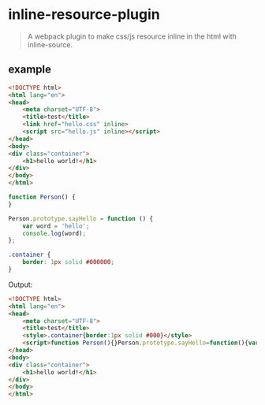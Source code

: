 # inline-resource-plugin
> A webpack plugin to make css/js resource inline in the html with inline-source.

## example

```html
<!DOCTYPE html>
<html lang="en">
<head>
    <meta charset="UTF-8">
    <title>test</title>
    <link href="hello.css" inline>
    <script src="hello.js" inline></script>
</head>
<body>
<div class="container">
    <h1>hello world!</h1>
</div>
</body>
</html>
```

```js
function Person() {
}

Person.prototype.sayHello = function () {
    var word = 'hello';
    console.log(word);
};
```

```css
.container {
    border: 1px solid #000000;
}
```

Output:
```html
<!DOCTYPE html>
<html lang="en">
<head>
    <meta charset="UTF-8">
    <title>test</title>
    <style>.container{border:1px solid #000}</style>
    <script>function Person(){}Person.prototype.sayHello=function(){var o="hello";console.log(o)};</script>
</head>
<body>
<div class="container">
    <h1>hello world!</h1>
</div>
</body>
</html>
```
